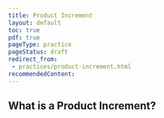 ```yaml
---
title: Product Increment
layout: default
toc: true
pdf: true
pageType: practice
pageStatus: draft
redirect_from:
 - practices/product-increment.html
recommendedContent:
---
```


## What is a Product Increment?

